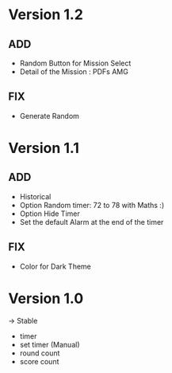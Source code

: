 # Version 1.2 #

## ADD
- Random Button for Mission Select
- Detail of the Mission : PDFs AMG

## FIX
- Generate Random

# Version 1.1 #

## ADD

- Historical 
- Option Random timer: 72 to 78 with Maths :)
- Option Hide Timer
- Set the default Alarm at the end of the timer

## FIX

- Color for Dark Theme

# Version 1.0 #

-> Stable 

- timer
- set timer (Manual)
- round count
- score count
